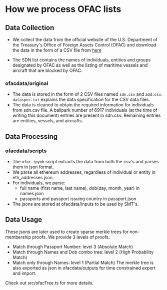 # How we process OFAC lists

## Data Collection
- We collect the data from the official website of the U.S. Department of the Treasury's Office of Foreign Assets Control (OFAC) and download the data in the form of a CSV file from [here](https://sanctionslist.ofac.treas.gov/Home/SdnList)

- The SDN list contains the names of individuals, entities and groups designated by OFAC as well as the listing of maritime vessels and aircraft that are blocked by OFAC.

### ofacdata/original
- The data is stored in the form of 2 CSV files named `sdn.csv` and `add.csv`. `dataspec.txt` explains the data specification for the CSV data files.
- The data is cleaned to obtain the required information for individuals from sdn.csv file.
A ballpark number of 6917 individuals (at the time of writing this document) entries are present in sdn.csv. Remaining entries are entities, vessels, and aircrafts. 

## Data Processing

### ofacdata/scripts
- The `ofac.ipynb` script extracts the data from both the csv's and parses them in json format.
- We parse all ethereum addresses, regardless of individual or entity in eth_addresses.json.
- For individuals, we parse:
    - full name (first name, last name), dob(day, month, year) in names.json
    - passports and passport issuing country in passport.json
- The jsons are stored at ofacdata/inputs to be used by SMT's.

## Data Usage
These jsons are later used to create sparse merkle trees for non-membership proofs. We provide 3 levels of proofs.
- Match through Passport Number: level 3 (Absolute Match)
- Match through Names and Dob combo tree: level 2 (High Probability Match)
- Match only through Names: level 1 (Partial Match)
The merkle tree is also exported as json in ofacdata/outputs for time constrained export and import.

Check out src/ofacTree.ts for more details.